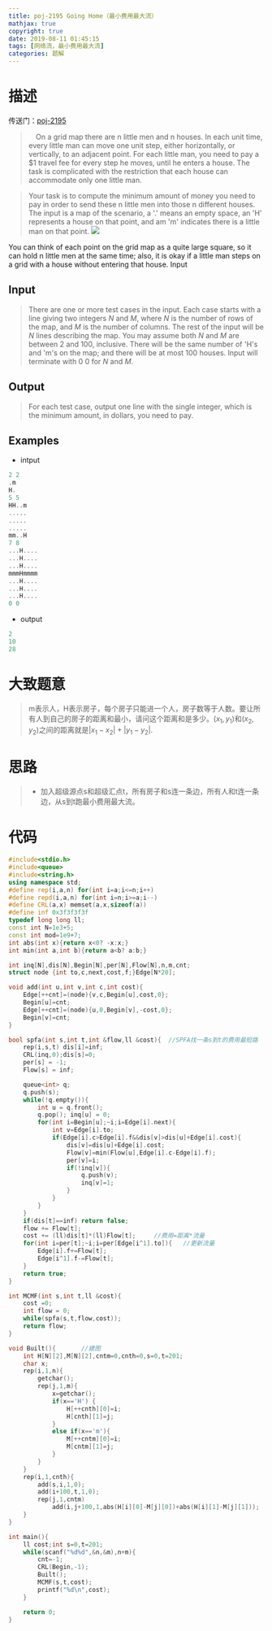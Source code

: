 ```yaml
---
title: poj-2195 Going Home（最小费用最大流）
mathjax: true
copyright: true
date: 2019-08-11 01:45:15
tags: [网络流，最小费用最大流]
categories: 题解
---
```

# 描述
传送门：[poj-2195](http://poj.org/problem?id=2195)

>&emsp;On a grid map there are n little men and n houses. In each unit time, every little man can move one unit step, either horizontally, or vertically, to an adjacent point. For each little man, you need to pay a $1 travel fee for every step he moves, until he enters a house. The task is complicated with the restriction that each house can accommodate only one little man. 

>Your task is to compute the minimum amount of money you need to pay in order to send these n little men into those n different houses. The input is a map of the scenario, a '.' means an empty space, an 'H' represents a house on that point, and am 'm' indicates there is a little man on that point. 
![](http://poj.org/images/2195_1.jpg)

You can think of each point on the grid map as a quite large square, so it can hold n little men at the same time; also, it is okay if a little man steps on a grid with a house without entering that house.
Input
<!--more-->
## Input
> There are one or more test cases in the input. Each case starts with a line giving two integers $N$ and $M$, where $N$ is the number of rows of the map, and $M$ is the number of columns. The rest of the input will be $N$ lines describing the map. You may assume both $N$ and $M$ are between 2 and 100, inclusive. There will be the same number of 'H's and 'm's on the map; and there will be at most 100 houses. Input will terminate with 0 0 for $N$ and $M$.

## Output
> For each test case, output one line with the single integer, which is the minimum amount, in dollars, you need to pay.

## Examples
* intput
```c++
2 2
.m
H.
5 5
HH..m
.....
.....
.....
mm..H
7 8
...H....
...H....
...H....
mmmHmmmm
...H....
...H....
...H....
0 0
```
* output
```c++
2
10
28
```

# 大致题意
> m表示人，H表示房子，每个房子只能进一个人，房子数等于人数。要让所有人到自己的房子的距离和最小，请问这个距离和是多少。$(x_1,y_1)$和$(x_2,y_2)$之间的距离就是$|x_1 - x_2|+|y_1-y_2|$.

# 思路
>* 加入超级源点s和超级汇点t，所有房子和s连一条边，所有人和t连一条边，从s到t跑最小费用最大流。

# 代码
```c++
#include<stdio.h>
#include<queue>
#include<string.h>
using namespace std;
#define rep(i,a,n) for(int i=a;i<=n;i++)
#define repd(i,a,n) for(int i=n;i>=a;i--)
#define CRL(a,x) memset(a,x,sizeof(a))
#define inf 0x3f3f3f3f
typedef long long ll;
const int N=1e3+5;
const int mod=1e9+7;
int abs(int x){return x<0? -x:x;}
int min(int a,int b){return a<b? a:b;}

int inq[N],dis[N],Begin[N],per[N],Flow[N],n,m,cnt;
struct node {int to,c,next,cost,f;}Edge[N*20];

void add(int u,int v,int c,int cost){
    Edge[++cnt]=(node){v,c,Begin[u],cost,0};
    Begin[u]=cnt;
    Edge[++cnt]=(node){u,0,Begin[v],-cost,0};
    Begin[v]=cnt;
}

bool spfa(int s,int t,int &flow,ll &cost){  //SPFA找一条s到t的费用最短路
    rep(i,s,t) dis[i]=inf;
    CRL(inq,0);dis[s]=0;
    per[s] = -1;
    Flow[s] = inf;

    queue<int> q;
    q.push(s);
    while(!q.empty()){
        int u = q.front();
        q.pop(); inq[u] = 0;
        for(int i=Begin[u];~i;i=Edge[i].next){
            int v=Edge[i].to;
            if(Edge[i].c>Edge[i].f&&dis[v]>dis[u]+Edge[i].cost){
                dis[v]=dis[u]+Edge[i].cost;
                Flow[v]=min(Flow[u],Edge[i].c-Edge[i].f);
                per[v]=i;
                if(!inq[v]){
                    q.push(v);
                    inq[v]=1;
                }
            }
        }
    }
    if(dis[t]==inf) return false;
    flow += Flow[t];
    cost += (ll)dis[t]*(ll)Flow[t];     //费用=距离*流量
    for(int i=per[t];~i;i=per[Edge[i^1].to]){   //更新流量
        Edge[i].f+=Flow[t];
        Edge[i^1].f-=Flow[t];
    }
    return true;
}

int MCMF(int s,int t,ll &cost){
    cost =0;
    int flow = 0;
    while(spfa(s,t,flow,cost));
    return flow;
}

void Built(){       //建图
    int H[N][2],M[N][2],cntm=0,cnth=0,s=0,t=201;
    char x;
    rep(i,1,n){
        getchar();
        rep(j,1,m){
            x=getchar();
            if(x=='H') {
                H[++cnth][0]=i;
                H[cnth][1]=j;
            }
            else if(x=='m'){
                M[++cntm][0]=i;
                M[cntm][1]=j;
            }
        }
    }
    rep(i,1,cnth){
        add(s,i,1,0);
        add(i+100,t,1,0);
        rep(j,1,cntm)
            add(i,j+100,1,abs(H[i][0]-M[j][0])+abs(H[i][1]-M[j][1]));
    }
}

int main(){
    ll cost;int s=0,t=201;
    while(scanf("%d%d",&n,&m),n+m){
    	cnt=-1;
        CRL(Begin,-1);
        Built();
        MCMF(s,t,cost);
    	printf("%d\n",cost);
    }

    return 0;
}

```
